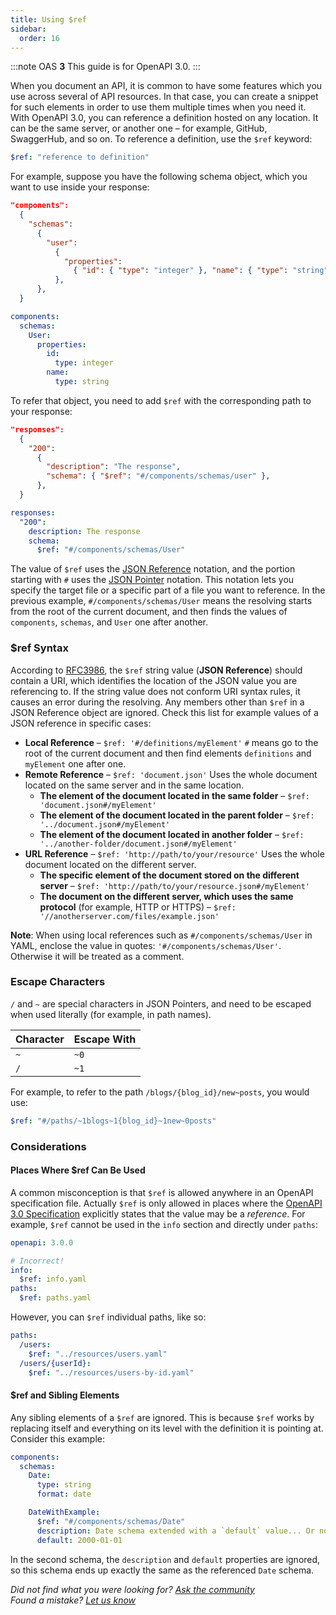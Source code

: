 ```yaml
---
title: Using $ref
sidebar:
  order: 16
---
```


:::note
OAS **3** This guide is for OpenAPI 3.0.
:::

When you document an API, it is common to have some features which you use across several of API resources. In that case, you can create a snippet for such elements in order to use them multiple times when you need it. With OpenAPI 3.0, you can reference a definition hosted on any location. It can be the same server, or another one – for example, GitHub, SwaggerHub, and so on. To reference a definition, use the `$ref` keyword:

```yaml
$ref: "reference to definition"
```

For example, suppose you have the following schema object, which you want to use inside your response:

```json frame="terminal" title="JSON Example"
"components":
  {
    "schemas":
      {
        "user":
          {
            "properties":
              { "id": { "type": "integer" }, "name": { "type": "string" } },
          },
      },
  }
```

```yaml frame="terminal" title="YAML Example"
components:
  schemas:
    User:
      properties:
        id:
          type: integer
        name:
          type: string
```

To refer that object, you need to add `$ref` with the corresponding path to your response:

```json frame="terminal" title="JSON Example"
"responses":
  {
    "200":
      {
        "description": "The response",
        "schema": { "$ref": "#/components/schemas/user" },
      },
  }
```

```yaml frame="terminal" title="YAML Example"
responses:
  "200":
    description: The response
    schema:
      $ref: "#/components/schemas/User"
```

The value of `$ref` uses the [JSON Reference](https://tools.ietf.org/html/draft-pbryan-zyp-json-ref-03) notation, and the portion starting with `#` uses the [JSON Pointer](https://tools.ietf.org/html/rfc6901) notation. This notation lets you specify the target file or a specific part of a file you want to reference. In the previous example, `#/components/schemas/User` means the resolving starts from the root of the current document, and then finds the values of `components`, `schemas`, and `User` one after another.

### $ref Syntax

According to [RFC3986](https://tools.ietf.org/html/rfc3986), the `$ref` string value (**JSON Reference**) should contain a URI, which identifies the location of the JSON value you are referencing to. If the string value does not conform URI syntax rules, it causes an error during the resolving. Any members other than `$ref` in a JSON Reference object are ignored. Check this list for example values of a JSON reference in specific cases:

- **Local Reference** – `$ref: '#/definitions/myElement'` `#` means go to the root of the current document and then find elements `definitions` and `myElement` one after one.
- **Remote Reference** – `$ref: 'document.json'` Uses the whole document located on the same server and in the same location.
  - **The element of the document located in the same folder** – `$ref: 'document.json#/myElement'`
  - **The element of the document located in the parent folder** – `$ref: '../document.json#/myElement'`
  - **The element of the document located in another folder** – `$ref: '../another-folder/document.json#/myElement'`
- **URL Reference** – `$ref: 'http://path/to/your/resource'` Uses the whole document located on the different server.
  - **The specific element of the document stored on the different server** – `$ref: 'http://path/to/your/resource.json#/myElement'`
  - **The document on the different server, which uses the same protocol** (for example, HTTP or HTTPS) – `$ref: '//anotherserver.com/files/example.json'`

**Note**: When using local references such as `#/components/schemas/User` in YAML, enclose the value in quotes: `'#/components/schemas/User'`. Otherwise it will be treated as a comment.

### Escape Characters

`/` and `~` are special characters in JSON Pointers, and need to be escaped when used literally (for example, in path names).

| Character | Escape With |
| --------- | ----------- |
| `~`       | `~0`        |
| `/`       | `~1`        |

For example, to refer to the path `/blogs/{blog_id}/new~posts`, you would use:

```yaml
$ref: "#/paths/~1blogs~1{blog_id}~1new~0posts"
```

### Considerations

#### Places Where $ref Can Be Used

A common misconception is that `$ref` is allowed anywhere in an OpenAPI specification file. Actually `$ref` is only allowed in places where the [OpenAPI 3.0 Specification](https://github.com/OAI/OpenAPI-Specification/blob/master/versions/3.0.3.md) explicitly states that the value may be a _reference_. For example, `$ref` cannot be used in the `info` section and directly under `paths`:

```yaml
openapi: 3.0.0

# Incorrect!
info:
  $ref: info.yaml
paths:
  $ref: paths.yaml
```

However, you can `$ref` individual paths, like so:

```yaml
paths:
  /users:
    $ref: "../resources/users.yaml"
  /users/{userId}:
    $ref: "../resources/users-by-id.yaml"
```

#### $ref and Sibling Elements

Any sibling elements of a `$ref` are ignored. This is because `$ref` works by replacing itself and everything on its level with the definition it is pointing at. Consider this example:

```yaml
components:
  schemas:
    Date:
      type: string
      format: date

    DateWithExample:
      $ref: "#/components/schemas/Date"
      description: Date schema extended with a `default` value... Or not?
      default: 2000-01-01
```

In the second schema, the `description` and `default` properties are ignored, so this schema ends up exactly the same as the referenced `Date` schema.

_Did not find what you were looking for? [Ask the community](https://community.smartbear.com/t5/Swagger-Open-Source-Tools/bd-p/SwaggerOSTools)  
Found a mistake? [Let us know](https://github.com/swagger-api/swagger.io/issues)_
